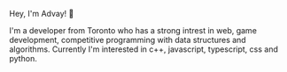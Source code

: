 Hey, I'm Advay! 👋

I'm a developer from Toronto who has a strong intrest in web, game development, competitive programming with data structures and algorithms. Currently I'm interested in c++, javascript, typescript, css and python.

<!---
advay-c/advay-c is a ✨ special ✨ repository because its `README.md` (this file) appears on your GitHub profile.
You can click the Preview link to take a look at your changes.
---> 
